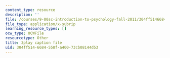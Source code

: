 ```yaml
---
content_type: resource
description: ''
file: /courses/9-00sc-introduction-to-psychology-fall-2011/304ff5146684558fa40073cb08144d53_v4ur5mna060.vtt
file_type: application/x-subrip
learning_resource_types: []
ocw_type: OCWFile
resourcetype: Other
title: 3play caption file
uid: 304ff514-6684-558f-a400-73cb08144d53
---
```


